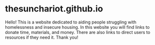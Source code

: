 # thesunchariot.github.io

Hello! This is a website dedicated to aiding people struggling with homelessness and insecure housing. In this website 
you will find links to donate time, materials, and money. There are also links to direct users to resources if they
need it. Thank you!
